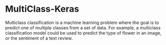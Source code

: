 # MultiClass-Keras
Multiclass classification is a machine learning problem where the goal is to predict one of multiple classes from a set of data. For example, a multiclass classification model could be used to predict the type of flower in an image, or the sentiment of a text review.
